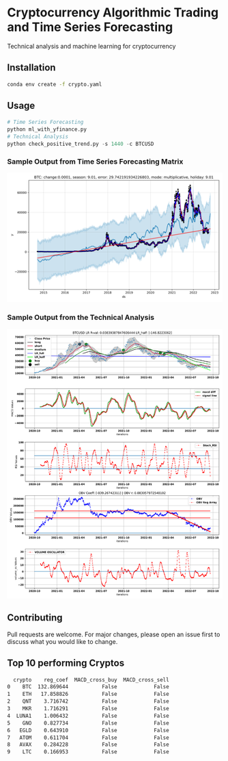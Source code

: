 # Cryptocurrency Algorithmic Trading and Time Series Forecasting

Technical analysis and machine learning for cryptocurrency

## Installation
```bash
conda env create -f crypto.yaml
```

## Usage

```python
# Time Series Forecasting
python ml_with_yfinance.py
# Technical Analysis
python check_positive_trend.py -s 1440 -c BTCUSD
```
### Sample Output from Time Series Forecasting Matrix
![alt text](https://github.com/bszek213/cryptoML/blob/main/forecast_ML/BTC/BTC.png)

### Sample Output from the Technical Analysis
![alt text](https://github.com/bszek213/cryptoML/blob/main/technical_analysis/BTCUSD.svg)

## Contributing
Pull requests are welcome. For major changes, please open an issue first to discuss what you would like to change.

## Top 10 performing Cryptos
```bash
  crypto    reg_coef  MACD_cross_buy  MACD_cross_sell
0    BTC  132.869644           False            False
1    ETH   17.858826           False            False
2    QNT    3.716742           False            False
3    MKR    1.716291           False            False
4  LUNA1    1.006432           False            False
5    GNO    0.827734           False            False
6   EGLD    0.643910           False            False
7   ATOM    0.611704           False            False
8   AVAX    0.284228           False            False
9    LTC    0.166953           False            False
```
